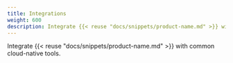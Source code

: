 ```yaml
---
title: Integrations
weight: 600
description: Integrate {{< reuse "docs/snippets/product-name.md" >}} with common cloud-native tools.
---
```


Integrate {{< reuse "docs/snippets/product-name.md" >}} with common cloud-native tools.